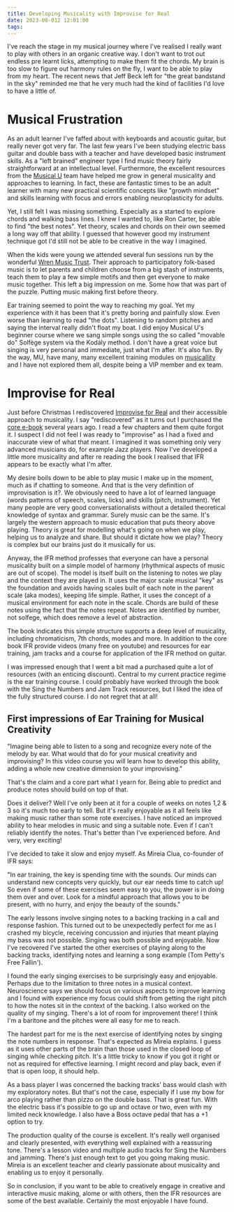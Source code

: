```yaml
---
title: Developing Musicality with Improvise for Real
date: 2023-00-012 12:01:00
tags:
---
```


I've reach the stage in my musical journey where I've realised I really want to play with others in an organic creative way. I don't want to trot out endless pre learnt licks, attempting to make them fit the chords. My brain is too slow to figure out harmony rules on the fly, I want to be able to play from my heart. The recent news that Jeff Beck left for "the great bandstand in the sky" reminded me that he very much had the kind of facilities I'd love to have a little of.

# Musical Frustration

As an adult learner I've faffed about with keyboards and acoustic guitar, but really never got very far. The last few years I've been studying electric bass guitar and double bass with a teacher and have developed basic instrument skills. As a "left brained" engineer type I find music theory fairly straightforward at an intellectual level. Furthermore, the excellent resources from the [Musical U](https://www.musical-u.com/) team have helped me grow in general musicality and approaches to learning. In fact, these are fantastic times to be an adult learner with many new practical scientific concepts like "growth mindset" and skills learning with focus and errors enabling neuroplasticity for adults. 

Yet, I still felt I was missing something. Especially as a started to explore chords and walking bass lines. I knew I wanted to, like Ron Carter, be able to find "the best notes". Yet theory, scales and chords on their own seemed a long way off that ability. I guessed that however good my instrument technique got I'd still not be able to be creative in the way I imagined.

When the kids were young we attended several fun sessions run by the wonderful [Wren Music Trust](https://www.wrenmusic.co.uk). Their approach to participatory folk-based music is to let parents and children choose from a big stash of instruments, teach them to play a few simple motifs and then get everyone to make music together. This left a big impression on me. Some how that was part of the puzzle. Putting music making first before theory.

Ear training seemed to point the way to reaching my goal. Yet my experience with it has been that it's pretty boring and painfully slow. Even worse than learning to read "the dots". Listening to random pitches and saying the interval really didn't float my boat. I did enjoy Musical U's beginner course where we sang simple songs using the so called "movable do" Solfège system via the Kodály method. I don't have a great voice but singing is very personal and immediate, just what I'm after. It's also fun. By the way, MU, have many, many excellent training modules on [musicallity](https://www.musical-u.com/modules/) and I have not explored them all, despite being a VIP member and ex team. 

# Improvise for Real 

Just before Christmas I rediscovered [Improvise for Real](https://improviseforreal.com) and their accessible approach to musicality. I say "rediscovered" as it turns out I purchased the [core e-book](https://improviseforreal.com/learning-materials) several years ago. I read a few chapters and them quite forgot it. I suspect I did not feel I was ready to "improvise" as I had a fixed and inaccurate view of what that meant. I imagined it was something only very advanced musicians do, for example Jazz players. Now I've developed a little more musicality and after re reading the book I realised that IFR appears to be exactly what I'm after.

My desire boils down to be able to play music I make up in the moment, much as if chatting to someone. And that is the very definition of improvisation is it?. We obviously need to have a lot of learned language (words patterns of speech, scales, licks) and skills (pitch, instrument). Yet many people are very good conversationalists without a detailed theoretical knowledge of syntax and grammar. Surely music can be the same. It's largely the western approach to music education that puts theory above playing. Theory is great for modelling what's going on when we play, helping us to analyze and share. But should it dictate how we play? Theory is complex but our brains just do it musically for us.

Anyway, the IFR method professes that everyone can have a personal musicality built on a simple model of harmony (rhythmical aspects of music are out of scope). The model is itself built on the listening to notes we play and the context they are played in. It uses the major scale musical "key" as the foundation and avoids having scales built of each note in the parent scale (aka modes), keeping life simple. Rather, it uses the concept of a musical environment for each note in the scale. Chords are build of these notes using the fact that the notes repeat. Notes are identified by number, not solfege, which does remove a level of abstraction. 

The book indicates this simple structure supports a deep level of musicality, including chromaticism, 7th chords, modes and more. In addition to the core book IFR provide videos (many free on youtube) and resources for ear training, jam tracks and a course for application of the IFR method on guitar.

I was impressed enough that I went a bit mad a purchased quite a lot of resources (with an enticing discount). Central to my current practice regime is the ear training course. I could probably have worked through the book with the Sing the Numbers and Jam Track resources, but I liked the idea of the fully structured course. I do not regret that at all!

## First impressions of Ear Training for Musical Creativity

"Imagine being able to listen to a song and recognize every note of the melody by ear. What would that do for your musical creativity and improvising? In this video course you will learn how to develop this ability, adding a whole new creative dimension to your improvising."

That's the claim and a core part what I yearn for. Being able to predict and produce notes should build on top of that. 

Does it deliver? Well I've only been at it for a couple of weeks on notes 1,2 & 3 so it's much too early to tell. But it's really enjoyable as it all feels like making music rather than some rote exercises. I have noticed an improved ability to hear melodies in music and sing a suitable note. Even if I can't reliably identify the notes. That's better than I've experienced before. And very, very exciting! 

I've decided to take it slow and enjoy myself. As Mireia Clua, co-founder of IFR says:

"In ear training, the key is spending time with the sounds. Our minds can understand new concepts very quickly, but our ear needs time to catch up! So even if some of these exercises seem easy to you, the power is in doing them over and over. Look for a mindful approach that allows you to be present, with no hurry, and enjoy the beauty of the sounds."

The early lessons involve singing notes to a backing tracking in a call and response fashion. This turned out to be unexpectedly perfect for me as I crashed my bicycle, receiving concussion and injuries that meant playing my bass was not possible. Singing was both possible and enjoyable. Now I've recovered I've started the other exercises of playing along to the backing tracks, identifying notes and learning a song example (Tom Petty's Free Fallin'). 

I found the early singing exercises to be surprisingly easy and enjoyable. Perhaps due to the limitation to three notes in a musical context. Neuroscience says we should focus on various aspects to improve learning and I found with experience my focus could shift from getting the right pitch to how the notes sit in the context of the backing. I also worked on the quality of my singing. There's a lot of room for improvement there! I think I'm a baritone and the pitches were all easy for me to reach.

The hardest part for me is the next exercise of identifying notes by singing the note numbers in response. That's expected as Mireia explains. I guess as it uses other parts of the brain than those used in the closed loop of singing while checking pitch. It's a little tricky to know if you got it right or not as required for effective learning. I might record and play back, even if that is open loop, it should help.

As a bass player I was concerned the backing tracks' bass would clash with my exploratory notes. But that's not the case, especially if I use my bow for arco playing rather than pizzo on the double bass. That is great fun. With the electric bass it's possible to go up and octave or two, even with my limited neck knowledge. I also have a Boss octave pedal that has a +1 option to try.

The production quality of the course is excellent. It's really well organised and clearly presented, with everything well explained with a reassuring tone. There's a lesson video and multiple audio tracks for Sing the Numbers and jamming. There's just enough text to get you going making music. Mireia is an excellent teacher and clearly passionate about musicality and enabling us to enjoy it personally.

So in conclusion, if you want to be able to creatively engage in creative and interactive music making, alome or with others, then the IFR resources are some of the best available. Certainly the most enjoyable I have found.

